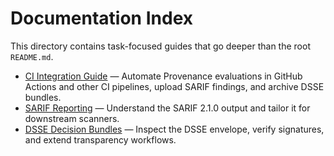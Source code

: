 # Documentation Index

This directory contains task-focused guides that go deeper than the root `README.md`.

- [CI Integration Guide](ci-integration.md) — Automate Provenance evaluations in GitHub Actions and other CI pipelines, upload SARIF findings, and archive DSSE bundles.
- [SARIF Reporting](sarif-reporting.md) — Understand the SARIF 2.1.0 output and tailor it for downstream scanners.
- [DSSE Decision Bundles](dsse-decision-bundles.md) — Inspect the DSSE envelope, verify signatures, and extend transparency workflows.
